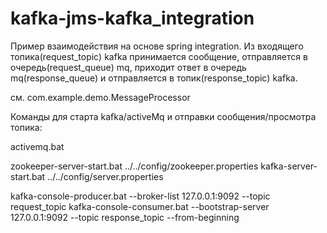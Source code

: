 # kafka-jms-kafka_integration

Пример взаимодействия на основе spring integration.
Из входящего топика(request_topic) kafka принимается сообщение, отправляется в очередь(request_queue) mq,
приходит ответ в очередь mq(response_queue) и отправляется в топик(response_topic) kafka.

см. com.example.demo.MessageProcessor

Команды для старта kafka/activeMq и отправки сообщения/просмотра топика:

activemq.bat

zookeeper-server-start.bat ../../config/zookeeper.properties
kafka-server-start.bat ../../config/server.properties

kafka-console-producer.bat --broker-list 127.0.0.1:9092 --topic request_topic
kafka-console-consumer.bat --bootstrap-server 127.0.0.1:9092 --topic response_topic --from-beginning
